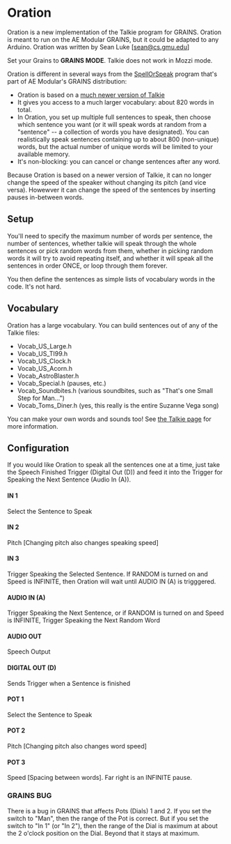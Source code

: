 # Oration

Oration is a new implementation of the Talkie program for GRAINS.  Oration is meant to run on the AE Modular GRAINS, but it could be adapted to any Arduino.  Oration was written by Sean Luke [sean@cs.gmu.edu]

Set your Grains to **GRAINS MODE**.  Talkie does not work in Mozzi mode.

Oration is different in several ways from the [SpellOrSpeak](https://github.com/aemodular/GRAINS/tree/master/GrainsSpellOrSpeak) program that's part of AE Modular's GRAINS distribution:

- Oration is based on a [much newer version of Talkie](https://github.com/ArminJo/Talkie/)
- It gives you access to a much larger vocabulary: about 820 words in total.
- In Oration, you set up multiple full sentences to speak, then choose which sentence you want (or it will speak words at random from a "sentence" -- a collection of words you have designated).  You can realistically speak sentences containing up to about 800 (non-unique) words, but the actual number of unique words will be limited to your available memory.
- It's non-blocking: you can cancel or change sentences after any word.

Because Oration is based on a newer version of Talkie, it can no longer change the speed of the speaker without changing its pitch (and vice versa).  Howewver it can change the speed of the sentences by inserting pauses in-between words.

## Setup

You'll need to specify the maximum number of words per sentence, the number of sentences, whether talkie will speak through the whole sentences or pick random words from them, whether in picking random words it will try to avoid repeating itself, and whether it will speak all the sentences in order ONCE, or loop through them forever.

You then define the sentences as simple lists of vocabulary words in the code.  It's not hard.

## Vocabulary

Oration has a large vocabulary.  You can build sentences out of any of the Talkie files:

- Vocab_US_Large.h
- Vocab_US_TI99.h
- Vocab_US_Clock.h
- Vocab_US_Acorn.h
- Vocab_AstroBlaster.h
- Vocab_Special.h			(pauses, etc.)
- Vocab_Soundbites.h 		(various soundbites, such as "That's one Small Step for Man...")
- Vocab_Toms_Diner.h		(yes, this really is the entire Suzanne Vega song)

You can make your own words and sounds too!  See [the Talkie page](https://github.com/ArminJo/Talkie#own-vocabulary) for more information.

## Configuration

If you would like Oration to speak all the sentences one at a time, just take the Speech Finished Trigger (Digital Out (D)) and feed it into the Trigger for Speaking the Next Sentence (Audio In (A)).

#### IN 1
Select the Sentence to Speak
#### IN 2
Pitch [Changing pitch also changes speaking speed]
#### IN 3
Trigger Speaking the Selected Sentence.  If RANDOM is turned on and Speed is INFINITE, then Oration will wait until AUDIO IN (A) is trigggered.
#### AUDIO IN (A)
Trigger Speaking the Next Sentence, or if RANDOM is turned on and Speed is INFINITE, Trigger Speaking the Next Random Word 
#### AUDIO OUT
Speech Output
#### DIGITAL OUT (D) 
Sends Trigger when a Sentence is finished
#### POT 1
Select the Sentence to Speak
#### POT 2
Pitch [Changing pitch also changes word speed]
#### POT 3
Speed [Spacing between words].  Far right is an INFINITE pause.


### GRAINS BUG

There is a bug in GRAINS that affects Pots (Dials) 1 and 2.  If you set the switch to "Man", then the range of the Pot is correct.  But if you set the switch to "In 1" (or "In 2"), then the range of the Dial is maximum at about the 2 o'clock position on the Dial.  Beyond that it stays at maximum.
